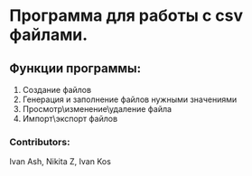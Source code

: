 # Программа для работы с csv файлами.
## Функции программы:
1. Создание файлов
2. Генерация и заполнение файлов нужными значениями
3. Просмотр\изменение\удаление файла
4. Импорт\экспорт файлов

### Contributors:
Ivan Ash,
Nikita Z,
Ivan Kos
